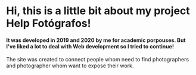 #       Hi, this is a little bit about my project Help Fotógrafos!
<a img src="https://github.com/yasmindevegili/Help_Fotografos.github.io/blob/f0caf997deaf8e91062a177c9cbb5efcb1207c41/logo/help_logo.png"></a>
#### It was developed in 2019 and 2020 by me for academic porpouses. But I've liked a lot to deal with Web development so I tried to continue!
The site was created to connect people whom need to find photographers and photographer whom want to expose their work.
